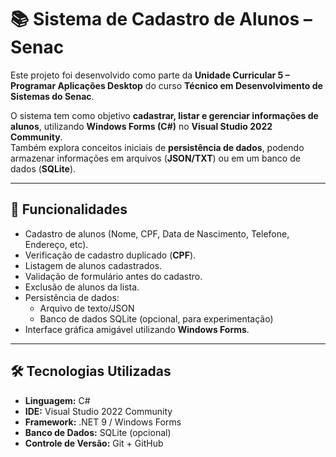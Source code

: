 # 📚 Sistema de Cadastro de Alunos – Senac

Este projeto foi desenvolvido como parte da **Unidade Curricular 5 – Programar Aplicações Desktop** do curso **Técnico em Desenvolvimento de Sistemas do Senac**.

O sistema tem como objetivo **cadastrar, listar e gerenciar informações de alunos**, utilizando **Windows Forms (C#)** no **Visual Studio 2022 Community**.  
Também explora conceitos iniciais de **persistência de dados**, podendo armazenar informações em arquivos (**JSON/TXT**) ou em um banco de dados (**SQLite**).

---

## 🚀 Funcionalidades
- Cadastro de alunos (Nome, CPF, Data de Nascimento, Telefone, Endereço, etc).  
- Verificação de cadastro duplicado (**CPF**).  
- Listagem de alunos cadastrados.  
- Validação de formulário antes do cadastro.  
- Exclusão de alunos da lista.  
- Persistência de dados:  
  - Arquivo de texto/JSON  
  - Banco de dados SQLite (opcional, para experimentação)  
- Interface gráfica amigável utilizando **Windows Forms**.  

---

## 🛠️ Tecnologias Utilizadas
- **Linguagem:** C#  
- **IDE:** Visual Studio 2022 Community  
- **Framework:** .NET 9 / Windows Forms  
- **Banco de Dados:** SQLite (opcional)  
- **Controle de Versão:** Git + GitHub  

